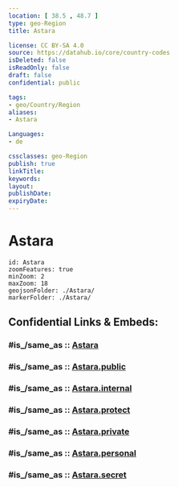 ```yaml
---
location: [ 38.5 , 48.7 ] 
type: geo-Region
title: Astara

license: CC BY-SA 4.0
source: https://datahub.io/core/country-codes
isDeleted: false
isReadOnly: false
draft: false
confidential: public

tags:
- geo/Country/Region
aliases:
- Astara

Languages:
- de

cssclasses: geo-Region
publish: true
linkTitle: 
keywords: 
layout: 
publishDate: 
expiryDate: 
---
```


# Astara

```leaflet
id: Astara
zoomFeatures: true 
minZoom: 2 
maxZoom: 18
geojsonFolder: ./Astara/
markerFolder: ./Astara/
```


## Confidential Links & Embeds: 

### #is_/same_as :: [Astara](/_Standards/Earth/Continent/Asia/Asia~North~West/Azerbaijan/Regions~Azerbaijan/Lankaran/counties~Lankaran/Astara.md) 

### #is_/same_as :: [Astara.public](/_public/Earth/Continent/Asia/Asia~North~West/Azerbaijan/Regions~Azerbaijan/Lankaran/counties~Lankaran/Astara.public.md) 

### #is_/same_as :: [Astara.internal](/_internal/Earth/Continent/Asia/Asia~North~West/Azerbaijan/Regions~Azerbaijan/Lankaran/counties~Lankaran/Astara.internal.md) 

### #is_/same_as :: [Astara.protect](/_protect/Earth/Continent/Asia/Asia~North~West/Azerbaijan/Regions~Azerbaijan/Lankaran/counties~Lankaran/Astara.protect.md) 

### #is_/same_as :: [Astara.private](/_private/Earth/Continent/Asia/Asia~North~West/Azerbaijan/Regions~Azerbaijan/Lankaran/counties~Lankaran/Astara.private.md) 

### #is_/same_as :: [Astara.personal](/_personal/Earth/Continent/Asia/Asia~North~West/Azerbaijan/Regions~Azerbaijan/Lankaran/counties~Lankaran/Astara.personal.md) 

### #is_/same_as :: [Astara.secret](/_secret/Earth/Continent/Asia/Asia~North~West/Azerbaijan/Regions~Azerbaijan/Lankaran/counties~Lankaran/Astara.secret.md)

